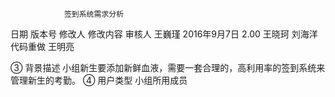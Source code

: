 
				签到系统需求分析
日期			版本号	修改人	修改内容	审核人
						王巍瑾
2016年9月7日	2.00	王晓珂
						刘海洋	代码重做	王明亮

③	 背景描述
小组新生要添加新鲜血液，需要一套合理的，高利用率的签到系统来管理新生的考勤。
④	 用户类型
小组所用成员
